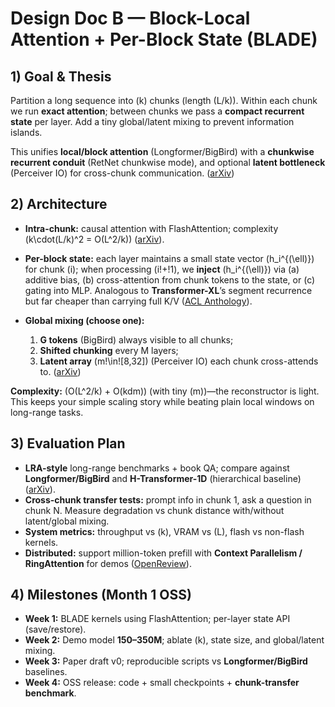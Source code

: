 
# Design Doc B — Block-Local Attention + Per-Block State (BLADE)

## 1) Goal & Thesis

Partition a long sequence into (k) chunks (length (L/k)). Within each chunk we run **exact attention**; between chunks we pass a **compact recurrent state** per layer. Add a tiny global/latent mixing to prevent information islands.

This unifies **local/block attention** (Longformer/BigBird) with a **chunkwise recurrent conduit** (RetNet chunkwise mode), and optional **latent bottleneck** (Perceiver IO) for cross-chunk communication. ([arXiv][9])

## 2) Architecture

* **Intra-chunk:** causal attention with FlashAttention; complexity (k\cdot(L/k)^2 = O(L^2/k)) ([arXiv][10]).
* **Per-block state:** each layer maintains a small state vector (h_i^{(\ell)}) for chunk (i); when processing (i!+!1), we **inject** (h_i^{(\ell)}) via (a) additive bias, (b) cross-attention from chunk tokens to the state, or (c) gating into MLP. Analogous to **Transformer-XL**’s segment recurrence but far cheaper than carrying full K/V ([ACL Anthology][11]).
* **Global mixing (choose one):**

  1. **G tokens** (BigBird) always visible to all chunks;
  2. **Shifted chunking** every M layers;
  3. **Latent array** (m!\in![8,32]) (Perceiver IO) each chunk cross-attends to. ([arXiv][12])

**Complexity:** (O(L^2/k) + O(kdm)) (with tiny (m))—the reconstructor is light. This keeps your simple scaling story while beating plain local windows on long-range tasks.

## 3) Evaluation Plan

* **LRA-style** long-range benchmarks + book QA; compare against **Longformer/BigBird** and **H-Transformer-1D** (hierarchical baseline) ([arXiv][9]).
* **Cross-chunk transfer tests:** prompt info in chunk 1, ask a question in chunk N. Measure degradation vs chunk distance with/without latent/global mixing.
* **System metrics:** throughput vs (k), VRAM vs (L), flash vs non-flash kernels.
* **Distributed:** support million-token prefill with **Context Parallelism / RingAttention** for demos ([OpenReview][8]).

## 4) Milestones (Month 1 OSS)

* **Week 1:** BLADE kernels using FlashAttention; per-layer state API (save/restore).
* **Week 2:** Demo model **150–350M**; ablate (k), state size, and global/latent mixing.
* **Week 3:** Paper draft v0; reproducible scripts vs **Longformer/BigBird** baselines.
* **Week 4:** OSS release: code + small checkpoints + **chunk-transfer benchmark**.


[1]: https://arxiv.org/abs/1911.05507?utm_source=chatgpt.com "Compressive Transformers for Long-Range Sequence ..."
[2]: https://arxiv.org/abs/2404.07143?utm_source=chatgpt.com "Efficient Infinite Context Transformers with Infini-attention"
[3]: https://arxiv.org/abs/2312.00752?utm_source=chatgpt.com "Mamba: Linear-Time Sequence Modeling with Selective State Spaces"
[4]: https://arxiv.org/abs/2309.17453?utm_source=chatgpt.com "Efficient Streaming Language Models with Attention Sinks"
[5]: https://arxiv.org/abs/2205.14135?utm_source=chatgpt.com "Fast and Memory-Efficient Exact Attention with IO-Awareness"
[6]: https://arxiv.org/abs/2307.08621?utm_source=chatgpt.com "A Successor to Transformer for Large Language Models"
[7]: https://arxiv.org/pdf/2203.08913?utm_source=chatgpt.com "Memorizing Transformer"
[8]: https://openreview.net/forum?id=WsRHpHH4s0&utm_source=chatgpt.com "RingAttention with Blockwise Transformers for Near-Infinite ..."
[9]: https://arxiv.org/abs/2004.05150?utm_source=chatgpt.com "[2004.05150] Longformer: The Long-Document Transformer"
[10]: https://arxiv.org/abs/2307.08691?utm_source=chatgpt.com "FlashAttention-2: Faster Attention with Better Parallelism ..."
[11]: https://aclanthology.org/P19-1285/?utm_source=chatgpt.com "Transformer-XL: Attentive Language Models beyond a ..."
[12]: https://arxiv.org/abs/2007.14062?utm_source=chatgpt.com "[2007.14062] Big Bird: Transformers for Longer Sequences"
[13]: https://arxiv.org/html/2411.01783v2?utm_source=chatgpt.com "Context Parallelism for Scalable Million-Token Inference"
[14]: https://huggingface.co/blog/infini-attention?utm_source=chatgpt.com "A failed experiment: Infini-Attention, and why we should ..."
